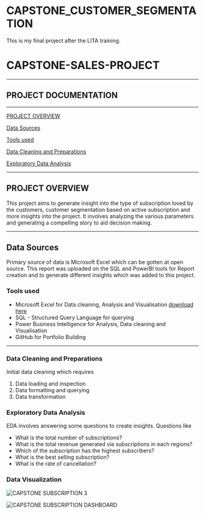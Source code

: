 # CAPSTONE_CUSTOMER_SEGMENTATION
This is my final project after the LITA training.

# CAPSTONE-SALES-PROJECT

---
## PROJECT DOCUMENTATION
---

[PROJECT OVERVIEW](#project-overview)

[Data Sources](#data-sources)

[Tools used](#tools-used)

[Data Cleaning and Preparations](#data-cleaning-and-preparations)

[Exploratory Data Analysis](#exploratory-data-analysis)

---
## PROJECT OVERVIEW

This project aims to generate insight into the type of subscription loved by the customers, customer segmentation based on active subscription and more insights into the project. It involves analyzing the various parameters and generating a compelling story to aid decision making. 

---
## Data Sources

Primary source of data is Microsoft Excel which can be gotten at open source. This report was uploaded on the SQL and PowerBI tools for Report creation and to generate different insights which was added to this project.

### Tools used
- Microsoft Excel for Data cleaning, Analysis and Visualisation [download here](https://www.microsoft.com)
- SQL - Structured Query Language for querying
- Power Business Intelligence for Analysis, Data cleaning and Visualisation
- GitHub for Portfolio Building

---
### Data Cleaning and Preparations
  Initial data cleaning which requires 
  1. Data loading and inspection
  2. Data formatting and querying
  3. Data transformation


### Exploratory Data Analysis
EDA involves answering some questions to create insights. Questions like
- What is the total number of subscriptions?
- What is the total revenue generated via subscriptions in each regions?
- Which of the subscription has the highest subscribers?
- What is the best selling subscription?
- What is the rate of cancellation?


### Data Visualization


![CAPSTONE SUBSCRIPTION 3](https://github.com/user-attachments/assets/6ba2fcc3-0d58-44b4-a00d-95a56c14d123)


![CAPSTONE SUBSCRIPTION DASHBOARD](https://github.com/user-attachments/assets/0b1c33b0-3751-40ca-9214-aefbf53b5eae)


